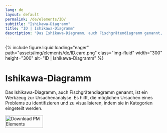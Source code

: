 ```yaml
---
lang: de
layout: default
permalink: /de/elements/ID/
subtitle: "Ishikawa-Diagramm"
title: "ID | Ishikawa-Diagramm"
description: "Das Ishikawa-Diagramm, auch Fischgrätendiagramm genannt, ist ein Werkzeug zur Ursachenanalyse. Es hilft, die möglichen Ursachen eines Problems zu identifizieren und zu visualisieren, indem sie in Kategorien eingeteilt werden."
---
```


{% include figure.liquid loading="eager" path="assets/img/elements/de/ID.card.png" class="img-fluid" width="300" height="300" alt="ID | Ishikawa-Diagramm" %}

# Ishikawa-Diagramm

Das Ishikawa-Diagramm, auch Fischgrätendiagramm genannt, ist ein Werkzeug zur Ursachenanalyse. Es hilft, die möglichen Ursachen eines Problems zu identifizieren und zu visualisieren, indem sie in Kategorien eingeteilt werden.

<a href="https://apps.apple.com/app/apple-store/id6738084498?pt=127441684&ct=website&mt=8">
  <img src="{{ "assets/img/en/appstore.png" | relative_url }}" width="120" height="40" alt="Download PM Elements">
</a>
